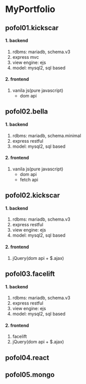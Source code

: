 # MyPortfolio

## pofol01.kickscar
#### 1. backend
1. rdbms: mariadb, schema.v3
2. express mvc
3. view engine: ejs
4. model: mysql2, sql based
#### 2. frontend
1. vanila js(pure javascript)
   - dom api



## pofol02.bella
#### 1. backend
1. rdbms: mariadb, schema.minimal
2. express restful
3. model: mysql2, sql based
#### 2. frontend
1. vanila js(pure javascript)
   - dom api
   - fetch api



## pofol02.kickscar
#### 1. backend
1. rdbms: mariadb, schema.v3
2. express restful
3. view engine: ejs
4. model: mysql2, sql based
#### 2. frontend
1. jQuery(dom api + $.ajax)


## pofol03.facelift
#### 1. backend
1. rdbms: mariadb, schema.v3
2. express restful
3. view engine: ejs
4. model: mysql2, sql based
#### 2. frontend
1. facelift
2. jQuery(dom api + $.ajax)



## pofol04.react
## pofol05.mongo

